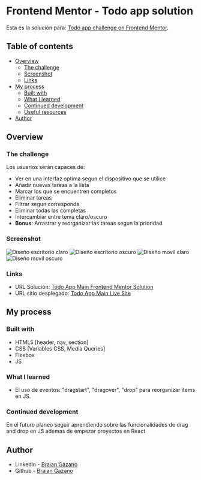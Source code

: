 # Frontend Mentor - Todo app solution

Esta es la solución para: [Todo app challenge on Frontend Mentor](https://www.frontendmentor.io/challenges/todo-app-Su1_KokOW).

## Table of contents

- [Overview](#overview)
  - [The challenge](#the-challenge)
  - [Screenshot](#screenshot)
  - [Links](#links)
- [My process](#my-process)
  - [Built with](#built-with)
  - [What I learned](#what-i-learned)
  - [Continued development](#continued-development)
  - [Useful resources](#useful-resources)
- [Author](#author)

## Overview

### The challenge

Los usuarios serán capaces de:

- Ver en una interfaz optima segun el dispositivo que se utilice
- Añadir nuevas tareas a la lista
- Marcar los que se encuentren completos
- Eliminar tareas
- Filtrar segun corresponda
- Eliminar todas las completas
- Intercambiar entre tema claro/oscuro
- **Bonus**: Arrastrar y reorganizar las tareas segun la prioridad

### Screenshot

![Diseño escritorio claro](/screenshots/escritorio-claro.png)
![Diseño escritorio oscuro](/screenshots/escritorio-oscuro.png)
![Diseño movil claro](/screenshots/movil-claro.png)
![Diseño movil oscuro](/screenshots/movil-oscuro.png)

### Links

- URL Solución: [Todo App Main Frontend Mentor Solution](https://github.com/MohMostafa-Web/todo-app-main-frontend-mentor)
- URL sitio desplegado: [Todo App Main Live Site](https://mohmostafa-web.github.io/todo-app-main-frontend-mentor/)

## My process

### Built with

- HTML5 [header, nav, section]
- CSS [Variables CSS, Media Queries]
- Flexbox
- JS

### What I learned

- El uso de eventos: "dragstart", "dragover", "drop" para reorganizar items en JS.

### Continued development

En el futuro planeo seguir aprendiendo sobre las funcionalidades de drag and drop en JS ademas de empezar proyectos en React

## Author

- Linkedin - [Braian Gazano](https://www.linkedin.com/in/braian-gazano/)
- Github - [Braian Gazano](https://github.com/BraianGazano)
